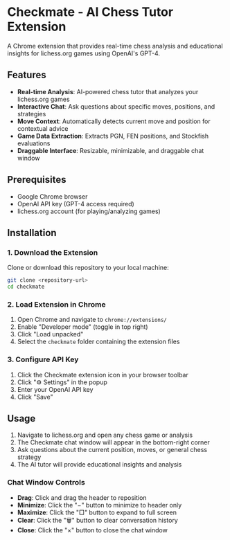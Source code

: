 # Checkmate - AI Chess Tutor Extension

A Chrome extension that provides real-time chess analysis and educational insights for lichess.org games using OpenAI's GPT-4.

## Features

- **Real-time Analysis**: AI-powered chess tutor that analyzes your lichess.org games
- **Interactive Chat**: Ask questions about specific moves, positions, and strategies
- **Move Context**: Automatically detects current move and position for contextual advice
- **Game Data Extraction**: Extracts PGN, FEN positions, and Stockfish evaluations
- **Draggable Interface**: Resizable, minimizable, and draggable chat window

## Prerequisites

- Google Chrome browser
- OpenAI API key (GPT-4 access required)
- lichess.org account (for playing/analyzing games)

## Installation

### 1. Download the Extension
Clone or download this repository to your local machine:
```bash
git clone <repository-url>
cd checkmate
```

### 2. Load Extension in Chrome
1. Open Chrome and navigate to `chrome://extensions/`
2. Enable "Developer mode" (toggle in top right)
3. Click "Load unpacked"
4. Select the `checkmate` folder containing the extension files

### 3. Configure API Key
1. Click the Checkmate extension icon in your browser toolbar
2. Click "⚙️ Settings" in the popup
3. Enter your OpenAI API key
4. Click "Save"

## Usage

1. Navigate to lichess.org and open any chess game or analysis
2. The Checkmate chat window will appear in the bottom-right corner
3. Ask questions about the current position, moves, or general chess strategy
4. The AI tutor will provide educational insights and analysis

### Chat Window Controls
- **Drag**: Click and drag the header to reposition
- **Minimize**: Click the "−" button to minimize to header only
- **Maximize**: Click the "□" button to expand to full screen
- **Clear**: Click the "🗑️" button to clear conversation history
- **Close**: Click the "×" button to close the chat window
